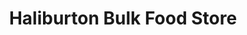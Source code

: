 ---
title: "Haliburton Bulk Food Store"
url: /haliburton/haliburton-bulk-food-store/
shop: Allgemein
---